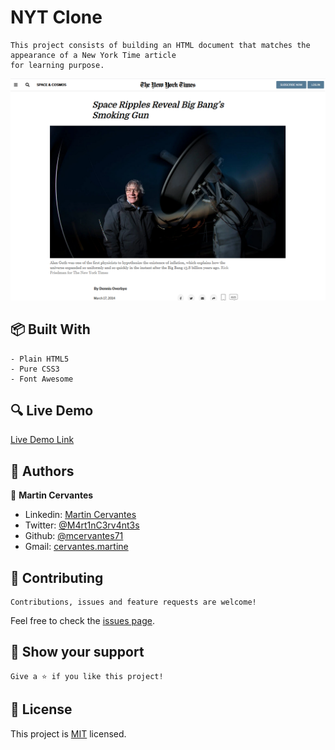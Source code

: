 # NYT Clone

    This project consists of building an HTML document that matches the appearance of a New York Time article
    for learning purpose.

![screenshot](./screenshot.png)

## :package: Built With

    - Plain HTML5
    - Pure CSS3
    - Font Awesome

## :mag: Live Demo

[Live Demo Link](https://mcervantes71.github.io/NYT_Clone/index.html)

## :busts_in_silhouette: Authors

👤 **Martin Cervantes**

- Linkedin: [Martin Cervantes](https://www.linkedin.com/in/cervantesmartin/)
- Twitter: [@M4rt1nC3rv4nt3s](https://twitter.com/M4rt1nC3rv4nt3s)
- Github: [@mcervantes71](https://github.com/mcervantes71)
- Gmail: [cervantes.martine](mailto:cervantes.martine@gmail.com)

## 🤝 Contributing

    Contributions, issues and feature requests are welcome!

Feel free to check the [issues page](issues/).

## :star2: Show your support

    Give a ⭐️ if you like this project!

## 📝 License

This project is [MIT](lic.url) licensed.
